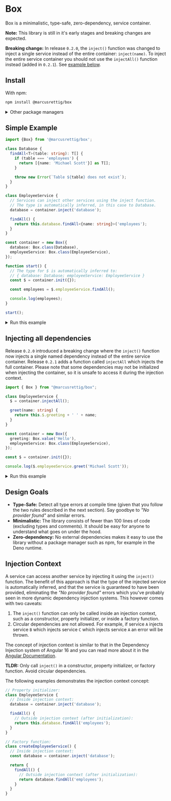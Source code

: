 # Box

Box is a minimalistic, type-safe, zero-dependency, service container.

**Note:** This library is still in it's early stages and breaking changes are expected.

**Breaking change:** In release `0.2.0`, the `inject()` function was changed to inject a single service instead of the entire container: `inject(name)`. To inject the entire service container you should not use the `injectAll()` function instead (added in `0.2.1`). See [example below](#injecting-all-dependencies).

## Install

With npm:
```sh
npm install @marcusrettig/box
```

<details>
  <summary>Other package managers</summary>
  <p>

With pnpm:

```sh
pnpm add @marcusrettig/box
```

With yarn:

```sh
yarn add @marcusrettig/box
```
  </p>
</details>

## Simple Example

```typescript
import {Box} from '@marcusrettig/box';

class Database {
  findAll<T>(table: string): T[] {
    if (table === 'employees') {
      return [{name: 'Michael Scott'}] as T[];
    }

    throw new Error(`Table ${table} does not exist`);
  }
}

class EmployeeService {
  // Services can inject other services using the inject function.
  // The type is automatically inferred, in this case to Database.
  database = container.inject('database');

  findAll() {
    return this.database.findAll<{name: string}>('employees');
  }
}

const container = new Box({
  database: Box.class(Database),
  employeeService: Box.class(EmployeeService),
});

function start() {
  // The type for $ is automatically inferred to:
  // { database: Database; employeeService: EmployeeService }
  const $ = container.init({});

  const employees = $.employeeService.findAll();

  console.log(employees);
}

start();
```

<details>
  <summary>Run this example</summary>
  <p>

```sh
npx tsx examples/simple.ts
```
</details>

## Injecting all dependencies

Release `0.2.0` introduced a breaking change where the `inject()` function now injects a single named dependency instead of the entire service container. Release `0.2.1` adds a function called `injectAll` which injects the full container. Please note that some dependencies may not be initialized when injecting the container, so it is unsafe to access it during the injection context.

```typescript
import { Box } from "@marcusrettig/box";

class EmployeeService {
  $ = container.injectAll();

  greet(name: string) {
    return this.$.greeting + ' ' + name;
  }
}

const container = new Box({
  greeting: Box.value('Hello'),
  employeeService: Box.class(EmployeeService),
});

const $ = container.init({});

console.log($.employeeService.greet('Michael Scott'));
```

<details>
  <summary>Run this example</summary>
  <p>

```sh
npx tsx examples/inject-all.ts
```
</details>

## Design Goals

- **Type-Safe:** Detect all type errors at compile time (given that you follow the two rules described in the next section). Say goodbye to *"No provider found"* and similar errors.
- **Minimalistic:** The library consists of fewer than 100 lines of code (excluding types and comments). It should be easy for anyone to understand what goes on under the hood.
- **Zero-dependency:** No external dependencies makes it easy to use the library without a package manager such as npm, for example in the Deno runtime.

## Injection Context

A service can access another service by injecting it using the `inject()` function. The benefit of this approach is that the type of the injected service is automatically inferred, and that the service is guaranteed to have been provided, eliminating the *"No provider found"* errors which you've probably seen in more dynamic dependency injection systems. This however comes with two caveats:

1. The `inject()` function can only be called inside an injection context, such as a constructor, property initializer, or inside a factory function.
2. Circular dependencies are not allowed. For example, if service `A` injects service `B` which injects service `C` which injects service `A` an error will be thrown.

The concept of injection context is similar to that in the Dependency Injection system of Angular 16 and you can read more about it in the [Angular Documentation](https://angular.io/guide/dependency-injection-context).

**TLDR:** Only call `inject()` in a constructor, property initializer, or factory function. Avoid circular dependencies.

The following examples demonstrates the injection context concept:

```typescript
// Property initializer:
class EmployeeService {
  // Inside injection context:
  database = container.inject('database');

  findAll() {
    // Outside injection context (after initialization):
    return this.database.findAll('employees');
  }
}

// Factory function:
class createEmployeeService() {
  // Inside injection context:
  const database = container.inject('database');

  return {
    findAll() {
      // Outside injection context (after initialization):
      return database.findAll('employees');
    }
  }
}
```
